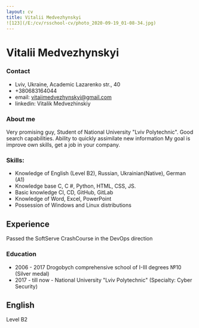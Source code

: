 ```yaml
---
layout: cv
title: Vitalii Medvezhynskyi
![123](/E:/cv/rsschool-cv/photo_2020-09-19_01-08-34.jpg)
---
```

# Vitalii Medvezhynskyi
 


### Contact
- Lviv, Ukraine, Academic Lazarenko str., 40
- +380683164044
- email: vitaiimedvezhynskyi@gmail.com
- linkedin: Vitalik Medvezhinskiy

### About me
 Very promising guy, Student of National University "Lviv Polytechnic".
 Good search capabilities.
 Ability to quickly assimilate new information
 My goal is improve own skills, get a job in your company.

 ### Skills:
- Knowledge of English (Level B2), Russian, Ukrainian(Native), German (A1)
- Knowledge base C, C #, Python, HTML, CSS, JS.
-  Basic knowledge CI, CD, GitHub, GitLab
- Knowledge of Word, Excel, PowerPoint
- Possession of Windows and Linux distributions

## Experience
Passed the SoftServe CrashCourse in the DevOps direction

### Education
- 2006 - 2017 Drogobych comprehensive school of I-III degrees №10 (Silver medal)
- 2017 - till now - National University "Lviv Polytechnic" (Specialty: Cyber Security)

## English
Level B2